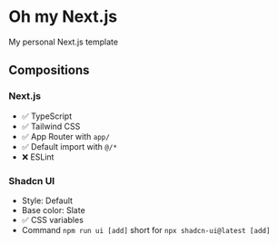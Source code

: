 # Oh my Next.js

My personal Next.js template

## Compositions

### Next.js

- ✅ TypeScript
- ✅ Tailwind CSS
- ✅ App Router with `app/`
- ✅ Default import with `@/*`
- ❌ ESLint

### Shadcn UI

- Style: Default
- Base color: Slate
- ✅ CSS variables
- Command `npm run ui [add]` short for `npx shadcn-ui@latest [add]`
